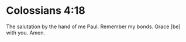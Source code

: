 # Colossians 4:18

The salutation by the hand of me Paul. Remember my bonds. Grace [be] with you. Amen.